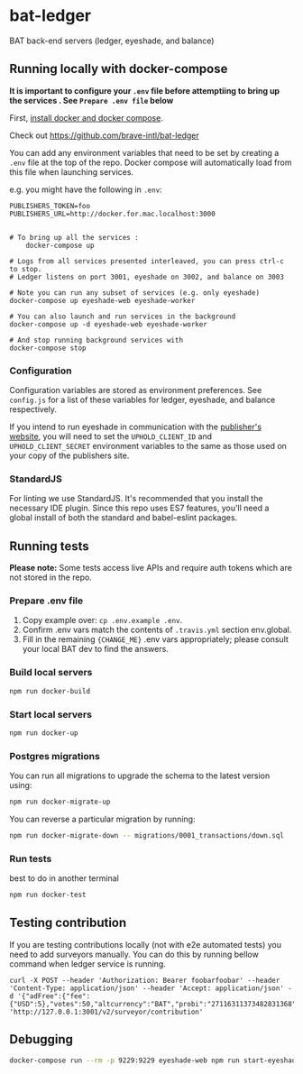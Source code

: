 # bat-ledger
BAT back-end servers (ledger, eyeshade, and balance)

## Running locally with docker-compose
**It is important to configure your `.env` file before attemptiing to bring up the services . See `Prepare .env file` below** 

First, [install docker and docker compose](https://docs.docker.com/compose/install/).

Check out https://github.com/brave-intl/bat-ledger

You can add any environment variables that need to be set by creating a `.env`
file at the top of the repo. Docker compose will automatically load from this
file when launching services.

e.g. you might have the following in `.env`:
```
PUBLISHERS_TOKEN=foo
PUBLISHERS_URL=http://docker.for.mac.localhost:3000
```

```

# To bring up all the services : 
    docker-compose up

# Logs from all services presented interleaved, you can press ctrl-c to stop.
# Ledger listens on port 3001, eyeshade on 3002, and balance on 3003

# Note you can run any subset of services (e.g. only eyeshade)
docker-compose up eyeshade-web eyeshade-worker

# You can also launch and run services in the background
docker-compose up -d eyeshade-web eyeshade-worker

# And stop running background services with
docker-compose stop
```

### Configuration
Configuration variables are stored as environment preferences. See `config.js` for a list of these variables for ledger, eyeshade, and balance respectively.

If you intend to run eyeshade in communication with the [publisher's website](https://github.com/brave-intl/publishers), you will need to set the `UPHOLD_CLIENT_ID` and `UPHOLD_CLIENT_SECRET` environment variables to the same as those used on your copy of the publishers site.

### StandardJS
For linting we use StandardJS. It's recommended that you install the necessary IDE plugin. Since this repo uses ES7 features, you'll need a global install of both the standard and babel-eslint packages.


## Running tests

**Please note:** Some tests access live APIs and require auth tokens which are not stored in the repo.

### Prepare .env file

1. Copy example over: `cp .env.example .env`.
2. Confirm .env vars match the contents of `.travis.yml` section env.global.
3. Fill in the remaining `{CHANGE_ME}` .env vars appropriately; please consult your local BAT dev to find the answers.

### Build local servers

```sh
npm run docker-build
```

### Start local servers

```sh
npm run docker-up
```
### Postgres migrations

You can run all migrations to upgrade the schema to the latest version using:

```sh
npm run docker-migrate-up
```

You can reverse a particular migration by running:

```sh
npm run docker-migrate-down -- migrations/0001_transactions/down.sql
```

### Run tests
best to do in another terminal

```sh
npm run docker-test
```

## Testing contribution

If you are testing contributions locally (not with e2e automated tests) you need to add surveyors manually.
You can do this by running bellow command when ledger service is running.
```
curl -X POST --header 'Authorization: Bearer foobarfoobar' --header 'Content-Type: application/json' --header 'Accept: application/json' -d '{"adFree":{"fee":{"USD":5},"votes":50,"altcurrency":"BAT","probi":"27116311373482831368"}}' 'http://127.0.0.1:3001/v2/surveyor/contribution'
```

## Debugging
```sh
docker-compose run --rm -p 9229:9229 eyeshade-web npm run start-eyeshade -- --inspect=0.0.0.0
```

